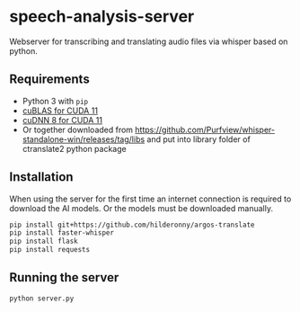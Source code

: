 # speech-analysis-server

Webserver for transcribing and translating audio files via whisper based on python.

## Requirements

- Python 3 with `pip`
- [cuBLAS for CUDA 11](https://developer.nvidia.com/cublas)
- [cuDNN 8 for CUDA 11](https://developer.nvidia.com/cudnn)
- Or together downloaded from https://github.com/Purfview/whisper-standalone-win/releases/tag/libs and put into library folder of ctranslate2 python package

## Installation

When using the server for the first time an internet connection is required to download the AI models.
Or the models must be downloaded manually.

```sh
pip install git+https://github.com/hilderonny/argos-translate
pip install faster-whisper
pip install flask
pip install requests
```

## Running the server

```
python server.py
```